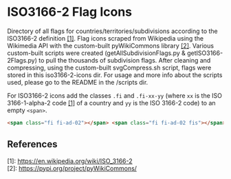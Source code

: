 # ISO3166-2 Flag Icons

Directory of all flags for countries/territories/subdivisions according to the ISO3166-2 definition [[1]](#references). Flag icons scraped from Wikipedia using the Wikimedia API with the custom-built pyWikiCommons library [[2]](#references). Various custom-built scripts were created (getAllSubdivisionFlags.py & getISO3166-2Flags.py) to pull the thousands of subdivision flags. After cleaning and compressing, using the custom-built svgCompress.sh script, flags were stored in this iso3166-2-icons dir. For usage and more info about the scripts used, please go to the README in the /scripts dir.

For ISO3166-2 icons add the classes `.fi` and `.fi-xx-yy` (where `xx` is the ISO 3166-1-alpha-2 code [[1]](#references) of a country and `yy` is the ISO 3166-2 code) to an empty `<span>`. 

```html
<span class="fi fi-ad-02"></span> <span class="fi fi-ad-02 fis"></span>
```

References
----------
\[1\]: https://en.wikipedia.org/wiki/ISO_3166-2  <br>
\[2\]: https://pypi.org/project/pyWikiCommons/ <br>

